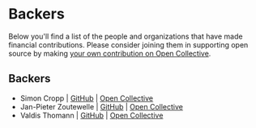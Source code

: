 # Backers

Below you'll find a list of the people and organizations that have made financial contributions. Please consider joining them in supporting open source by making [your own contribution on Open Collective](https://opencollective.com/NServiceBusExtensions/).

## Backers

 * Simon Cropp | [GitHub](https://github.com/simoncropp) | [Open Collective](https://opencollective.com/simoncropp)
 * Jan-Pieter Zoutewelle | [GitHub](https://github.com/janpieterz) | [Open Collective](https://opencollective.com/intreba-bv)
 * Valdis Thomann | [GitHub](https://github.com/valdisthomann) | [Open Collective](https://opencollective.com/valdis-thomann)
